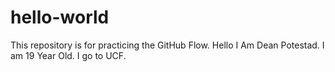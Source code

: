 # hello-world
This repository is for practicing the GitHub Flow.
Hello I Am Dean Potestad. I am 19 Year Old. I go to UCF.
